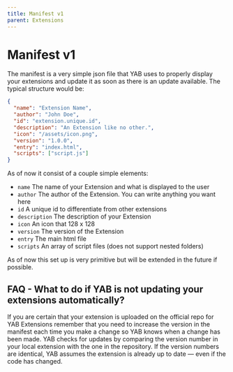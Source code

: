 ```yaml
---
title: Manifest v1
parent: Extensions
---
```

# Manifest v1
The manifest is a very simple json file that YAB uses to properly display your extensions and update it as soon as there is an update available. The typical structure would be:
```json
{
  "name": "Extension Name",
  "author": "John Doe",
  "id": "extension.unique.id",
  "description": "An Extension like no other.",
  "icon": "/assets/icon.png",
  "version": "1.0.0",
  "entry": "index.html",
  "scripts": ["script.js"]
}
```
As of now it consist of a couple simple elements: 
- `name` The name of your Extension and what is displayed to the user
- `author` The author of the Extension. You can write anything you want here
- `id` A unique id to differentiate from other extensions
- `description` The description of your Extension
- `icon` An icon that 128 x 128
- `version` The version of the Extension
- `entry` The main html file
- `scripts` An array of script files (does not support nested folders)

As of now this set up is very primitive but will be extended in the future if possible.

## FAQ - What to do if YAB is not updating your extensions automatically?
If you are certain that your extension is uploaded on the official repo for YAB Extensions remember that you need to increase the version in the manifest each time you make a change so YAB knows when a change has been made. 
YAB checks for updates by comparing the version number in your local extension with the one in the repository. If the version numbers are identical, YAB assumes the extension is already up to date — even if the code has changed.
